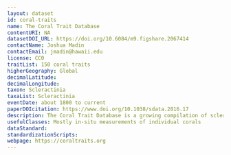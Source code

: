 ```yaml
---
layout: dataset
id: coral-traits
name: The Coral Trait Database
contentURI: NA
datasetDOI_URL: https://doi.org/10.6084/m9.figshare.2067414
contactName: Joshua Madin
contactEmail: jmadin@hawaii.edu
license: CC0
traitList: 150 coral traits
higherGeography: Global
decimalLatitude:
decimalLongitude:
taxon: Scleractinia
taxaList: Scleractinia
eventDate: about 1800 to current
paperDOIcitation: https://www.doi.org/10.1038/sdata.2016.17
description: The Coral Trait Database is a growing compilation of scleractinian coral life history trait, phylogenetic and biogeographic data. As of today, there are 68494 coral observations with 106462 trait entries of 158 traits for 1548 coral species in the database. Most of these entries are for shallow-water, reef-building species.
usefulClasses: Mostly in-situ measurements of individual corals
dataStandard: 
standardizationScripts: 
webpage: https://coraltraits.org
---
```

